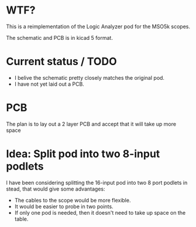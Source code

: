 # WTF?

This is a reimplementation of the Logic Analyzer pod for the MSO5k scopes.

The schematic and PCB is in kicad 5 format.


# Current status / TODO

* I belive the schematic pretty closely matches the original pod.
* I have not yet laid out a PCB.

# PCB

The plan is to lay out a 2 layer PCB and accept that it will take up more space


# Idea: Split pod into two 8-input podlets

I have been considering splitting the 16-input pod into two 8 port podlets in stead, that would give some advantages:

* The cables to the scope would be more flexible.
* It would be easier to probe in two points.
* If only one pod is needed, then it doesn't need to take up space on the table.
